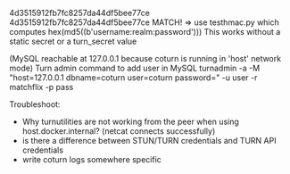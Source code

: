 4d3515912fb7fc8257da44df5bee77ce
4d3515912fb7fc8257da44df5bee77ce MATCH!  => use testhmac.py which computes hex(md5((b'username:realm:password'))) 
This works without a static secret or a turn_secret value

(MySQL reachable at 127.0.0.1 because coturn is running in 'host' network mode)
Turn admin command to add user in MySQL
turnadmin -a -M "host=127.0.0.1 dbname=coturn user=coturn password=" -u user -r matchflix -p pass



Troubleshoot:
- Why turnutilities are not working from the peer when using host.docker.internal? (netcat connects successfully)
- is there a difference between STUN/TURN credentials and TURN API credentials
- write coturn logs somewhere specific
